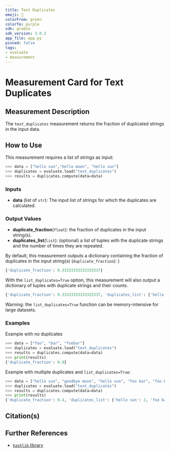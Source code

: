 ```yaml
---
title: Text Duplicates
emoji: 🤗
colorFrom: green
colorTo: purple
sdk: gradio
sdk_version: 3.0.2
app_file: app.py
pinned: false
tags:
- evaluate
- measurement
---
```


# Measurement Card for Text Duplicates

## Measurement Description

The `text_duplicates` measurement returns the fraction of duplicated strings in the input data.

## How to Use

This measurement requires a list of strings as input:

```python
>>> data = ["hello sun","hello moon", "hello sun"]
>>> duplicates = evaluate.load("text_duplicates")
>>> results = duplicates.compute(data=data)
```

### Inputs
- **data** (list of `str`): The input list of strings for which the duplicates are calculated.

### Output Values
- **duplicate_fraction**(`float`): the fraction of duplicates in the input string(s).
- **duplicates_list**(`list`): (optional) a list of tuples with the duplicate strings and the number of times they are repeated.

By default, this measurement outputs a dictionary containing the fraction of duplicates in the input string(s) (`duplicate_fraction`):
  )
```python
{'duplicate_fraction': 0.33333333333333337}
```

With the `list_duplicates=True` option, this measurement will also output a dictionary of tuples with duplicate strings and their counts.

```python
{'duplicate_fraction': 0.33333333333333337, 'duplicates_list': {'hello sun': 2}}
```

Warning: the `list_duplicates=True` function can be memory-intensive for large datasets.

### Examples

Example with no duplicates

```python
>>> data = ["foo", "bar", "foobar"]
>>> duplicates = evaluate.load("text_duplicates")
>>> results = duplicates.compute(data=data)
>>> print(results)
{'duplicate_fraction': 0.0}
```

Example with multiple duplicates and `list_duplicates=True`:
```python
>>> data = ["hello sun", "goodbye moon", "hello sun", "foo bar", "foo bar"]
>>> duplicates = evaluate.load("text_duplicates")
>>> results = duplicates.compute(data=data)
>>> print(results)
{'duplicate_fraction': 0.4, 'duplicates_list': {'hello sun': 2, 'foo bar': 2}}
```

## Citation(s)


## Further References
- [`hashlib` library](https://docs.python.org/3/library/hashlib.html)
